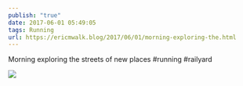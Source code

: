 ```yaml
---
publish: "true"
date: 2017-06-01 05:49:05
tags: Running
url: https://ericmwalk.blog/2017/06/01/morning-exploring-the.html
---
```


Morning exploring the streets of new places #running #railyard

![](https://ericmwalk.blog/uploads/2022/658b59da1d.jpg)